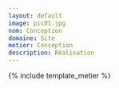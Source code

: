 ```yaml
---
layout: default
image: pic01.jpg
nom: Conception
domaine: Site
metier: Conception
description: Réalisation
---
```

{% include template_metier %}